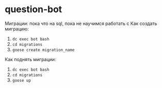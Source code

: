 # question-bot

Миграции: пока что на sql, пока не научимся работать с
Как создать миграцию:
1. ```dc exec bot bash```
2. ```cd migrations```
3. ```goose create migration_name```

Как поднять миграции:
1. ```dc exec bot bash```
2. ```cd migrations```
3. ```goose up```
